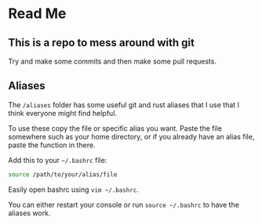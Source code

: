 # Read Me
## This is a repo to mess around with git
Try and make some commits and then make some pull requests.
## Aliases
The `/aliases` folder has some useful git and rust aliases that I use that I think everyone might find helpful.

To use these copy the file or specific alias you want. Paste the file somewhere such as your home directory, or if you already have an alias file, paste the function in there. 

Add this to your `~/.bashrc` file:
```sh
source /path/to/your/alias/file
```
Easily open bashrc using `vim ~/.bashrc`.

You can either restart your console or run `source ~/.bashrc` to have the aliases work.